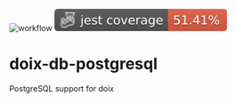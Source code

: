 ![workflow](https://github.com/do-/node-doix-db-postgresql/actions/workflows/main.yaml/badge.svg)
![Jest coverage](./badges/coverage-jest%20coverage.svg)

# doix-db-postgresql
PostgreSQL support for doix
